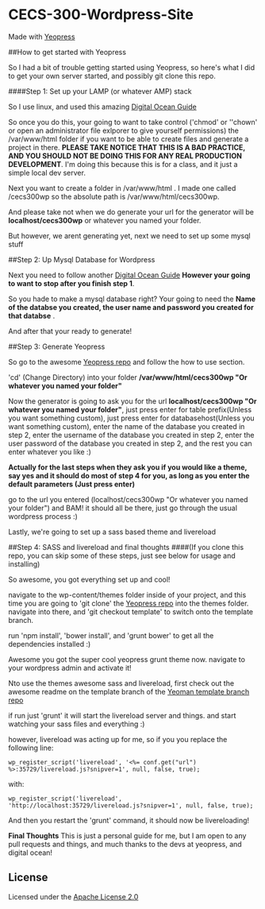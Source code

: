 # CECS-300-Wordpress-Site

Made with [Yeopress](https://github.com/wesleytodd/YeoPress)

##How to get started with Yeopress

So I had a bit of trouble getting started using Yeopress, so here's what I did to get your own server started, and possibly git clone this repo.

####Step 1: Set up your LAMP (or whatever AMP) stack

So I use linux, and used this amazing [Digital Ocean Guide](https://www.digitalocean.com/community/tutorials/how-to-install-linux-apache-mysql-php-lamp-stack-on-ubuntu-14-04)

So once you do this, your going to want to take control ('chmod' or ''chown' or open an administrator file exlporer to give yourself permissions) the /var/www/html folder if you want to be able to create files and generate a project in there. **PLEASE TAKE NOTICE THAT THIS IS A BAD PRACTICE, AND YOU SHOULD NOT BE DOING THIS FOR ANY REAL PRODUCTION DEVELOPMENT**. I'm doing this because this is for a class, and it just a simple local dev server.

Next you want to create a folder in /var/www/html . I made one called /cecs300wp so the absolute path is /var/www/html/cecs300wp.

And please take not when we do generate your url for the generator will be **localhost/cecs300wp** or whatever you named your folder.

But however, we arent generating yet, next we need to set up some mysql stuff

##Step 2: Up Mysql Database for Wordpress

Next you need to follow another [Digital Ocean Guide](https://www.digitalocean.com/community/tutorials/how-to-install-wordpress-on-ubuntu-14-04) **However your going to want to stop after you finish step 1**.

So you hade to make a mysql database right? Your going to need the **Name of the databse you created, the user name and password you created for that databse** .

And after that your ready to generate!

##Step 3: Generate Yeopress

So go to the awesome [Yeopress repo](https://github.com/wesleytodd/YeoPress) and follow the how to use section.

'cd' (Change Directory) into your folder **/var/www/html/cecs300wp "Or whatever you named your folder"**

Now the generator is going to ask you for the url **localhost/cecs300wp "Or whatever you named your folder"**, just press enter for table prefix(Unless you want something custom), just press enter for databasehost(Unless you want something custom), enter the name of the database you created in step 2, enter the username of the database you created in step 2, enter the user password of the database you created in step 2, and the rest you can enter whatever you like :)

**Actually for the last steps when they ask you if you would like a theme, say yes and it should do most of step 4 for you, as long as you enter the default parameters (Just press enter)**

go to the url you entered (localhost/cecs300wp "Or whatever you named your folder") and BAM! it should all be there, just go through the usual wordpress process :)

Lastly, we're going to set up a sass based theme and livereload

##Step 4: SASS and livereload and final thoughts
####(If you clone this repo, you can skip some of these steps, just see below for usage and installing)

So awesome, you got everything set up and cool!

navigate to the wp-content/themes folder inside of your project, and this time you are going to 'git clone' the [Yeopress repo](https://github.com/wesleytodd/YeoPress) into the themes folder. navigate into there, and 'git checkout template' to switch onto the template branch.

run 'npm install', 'bower install', and 'grunt bower' to get all the dependencies installed :)

Awesome you got the super cool yeopress grunt theme now. navigate to your wordpress admin and activate it!

Nto use the themes awesome sass and livereload, first check out the awesome readme on the template branch of the [Yeoman template branch repo](https://github.com/wesleytodd/YeoPress/tree/template)

if run just 'grunt' it will start the livereload server and things. and start watching your sass files and everything :)

however, livereload was acting up for me, so if you you replace the following line:


    wp_register_script('livereload', '<%= conf.get("url") %>:35729/livereload.js?snipver=1', null, false, true);
    
    
with:


    wp_register_script('livereload', 'http://localhost:35729/livereload.js?snipver=1', null, false, true);
    
    
And then you restart the 'grunt' command, it should now be livereloading!


**Final Thoughts** This is just a personal guide for me, but I am open to any pull requests and things, and much thanks to the devs at yeopress, and digital ocean! 

## License

Licensed under the [Apache License 2.0](http://choosealicense.com/licenses/apache-2.0/)
